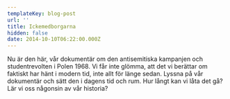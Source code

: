 ```yaml
---
templateKey: blog-post
url: ''
title: Ickemedborgarna
hidden: false
date: 2014-10-10T06:22:00.000Z
---
```


Nu är den här, vår dokumentär om den antisemitiska kampanjen och studentrevolten i Polen 1968. Vi får inte glömma, att det vi berättar om faktiskt har hänt i modern tid, inte allt för länge sedan. Lyssna på vår dokumentär och sätt den i dagens tid och rum. Hur långt kan vi låta det gå? Lär vi oss någonsin av vår historia?
